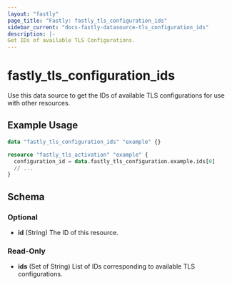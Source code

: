 ```yaml
---
layout: "fastly"
page_title: "Fastly: fastly_tls_configuration_ids"
sidebar_current: "docs-fastly-datasource-tls_configuration_ids"
description: |-
Get IDs of available TLS Configurations.
---
```


# fastly_tls_configuration_ids

Use this data source to get the IDs of available TLS configurations for use with other resources.

## Example Usage

```terraform
data "fastly_tls_configuration_ids" "example" {}

resource "fastly_tls_activation" "example" {
  configuration_id = data.fastly_tls_configuration.example.ids[0]
  // ...
}
```

<!-- schema generated by tfplugindocs -->
## Schema

### Optional

- **id** (String) The ID of this resource.

### Read-Only

- **ids** (Set of String) List of IDs corresponding to available TLS configurations.